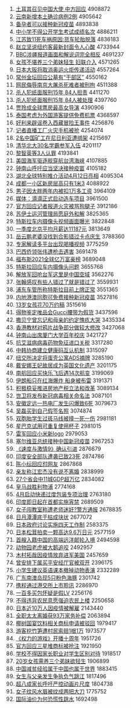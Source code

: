 1. [土耳其召见中国大使 中方回应](http://www.baidu.com/baidu?cl=3&tn=SE_baiduhomet8_jmjb7mjw&rsv_dl=fyb_top&fr=top1000&wd=%CD%C1%B6%FA%C6%E4%D5%D9%BC%FB%D6%D0%B9%FA%B4%F3%CA%B9%20%D6%D0%B7%BD%BB%D8%D3%A6) 4908872
1. [云南新增本土确诊病例2例](http://www.baidu.com/baidu?cl=3&tn=SE_baiduhomet8_jmjb7mjw&rsv_dl=fyb_top&fr=top1000&wd=%D4%C6%C4%CF%D0%C2%D4%F6%B1%BE%CD%C1%C8%B7%D5%EF%B2%A1%C0%FD2%C0%FD) 4905642
1. [备孕者可以接种新冠疫苗](http://www.baidu.com/baidu?cl=3&tn=SE_baiduhomet8_jmjb7mjw&rsv_dl=fyb_top&fr=top1000&wd=%B1%B8%D4%D0%D5%DF%BF%C9%D2%D4%BD%D3%D6%D6%D0%C2%B9%DA%D2%DF%C3%E7) 4893838
1. [中小学不得公开学生考试成绩名次](http://www.baidu.com/baidu?cl=3&tn=SE_baiduhomet8_jmjb7mjw&rsv_dl=fyb_top&fr=top1000&wd=%D6%D0%D0%A1%D1%A7%B2%BB%B5%C3%B9%AB%BF%AA%D1%A7%C9%FA%BF%BC%CA%D4%B3%C9%BC%A8%C3%FB%B4%CE) 4886211
1. [江苏致11死车祸原因:货车轮胎脱落](http://www.baidu.com/baidu?cl=3&tn=SE_baiduhomet8_jmjb7mjw&rsv_dl=fyb_top&fr=top1000&wd=%BD%AD%CB%D5%D6%C211%CB%C0%B3%B5%BB%F6%D4%AD%D2%F2%3A%BB%F5%B3%B5%C2%D6%CC%A5%CD%D1%C2%E4) 4836183
1. [赵立坚说纽约客最新封面令人心酸](http://www.baidu.com/baidu?cl=3&tn=SE_baiduhomet8_jmjb7mjw&rsv_dl=fyb_top&fr=top1000&wd=%D5%D4%C1%A2%BC%E1%CB%B5%C5%A6%D4%BC%BF%CD%D7%EE%D0%C2%B7%E2%C3%E6%C1%EE%C8%CB%D0%C4%CB%E1) 4733944
1. [BBC涉疆报道画面和解说词完全相反](http://www.baidu.com/baidu?cl=3&tn=SE_baiduhomet8_jmjb7mjw&rsv_dl=fyb_top&fr=top1000&wd=BBC%C9%E6%BD%AE%B1%A8%B5%C0%BB%AD%C3%E6%BA%CD%BD%E2%CB%B5%B4%CA%CD%EA%C8%AB%CF%E0%B7%B4) 4691237
1. [女孩不堪养三个弟妹轻生 妇联介入](http://www.baidu.com/baidu?cl=3&tn=SE_baiduhomet8_jmjb7mjw&rsv_dl=fyb_top&fr=top1000&wd=%C5%AE%BA%A2%B2%BB%BF%B0%D1%F8%C8%FD%B8%F6%B5%DC%C3%C3%C7%E1%C9%FA%20%B8%BE%C1%AA%BD%E9%C8%EB) 4571265
1. [日本大阪将取消奥运火炬传递活动](http://www.baidu.com/baidu?cl=3&tn=SE_baiduhomet8_jmjb7mjw&rsv_dl=fyb_top&fr=top1000&wd=%C8%D5%B1%BE%B4%F3%DA%E6%BD%AB%C8%A1%CF%FB%B0%C2%D4%CB%BB%F0%BE%E6%B4%AB%B5%DD%BB%EE%B6%AF) 4557264
1. [常州金坛回应公墓有“干部区”](http://www.baidu.com/baidu?cl=3&tn=SE_baiduhomet8_jmjb7mjw&rsv_dl=fyb_top&fr=top1000&wd=%B3%A3%D6%DD%BD%F0%CC%B3%BB%D8%D3%A6%B9%AB%C4%B9%D3%D0%A1%B0%B8%C9%B2%BF%C7%F8%A1%B1) 4550162
1. [网民侮辱南京大屠杀死难者被刑拘](http://www.baidu.com/baidu?cl=3&tn=SE_baiduhomet8_jmjb7mjw&rsv_dl=fyb_top&fr=top1000&wd=%CD%F8%C3%F1%CE%EA%C8%E8%C4%CF%BE%A9%B4%F3%CD%C0%C9%B1%CB%C0%C4%D1%D5%DF%B1%BB%D0%CC%BE%D0) 4511388
1. [杀人犯纸面服刑15年 84人担责](http://www.baidu.com/baidu?cl=3&tn=SE_baiduhomet8_jmjb7mjw&rsv_dl=fyb_top&fr=top1000&wd=%C9%B1%C8%CB%B7%B8%D6%BD%C3%E6%B7%FE%D0%CC15%C4%EA%2084%C8%CB%B5%A3%D4%F0) 4411270
1. [杀人犯纸面服刑15年 84人被处理](http://www.baidu.com/baidu?cl=3&tn=SE_baiduhomet8_jmjb7mjw&rsv_dl=fyb_top&fr=top1000&wd=%C9%B1%C8%CB%B7%B8%D6%BD%C3%E6%B7%FE%D0%CC15%C4%EA%2084%C8%CB%B1%BB%B4%A6%C0%ED) 4397760
1. [贾玲成全球票房最高女导演](http://www.baidu.com/baidu?cl=3&tn=SE_baiduhomet8_jmjb7mjw&rsv_dl=fyb_top&fr=top1000&wd=%BC%D6%C1%E1%B3%C9%C8%AB%C7%F2%C6%B1%B7%BF%D7%EE%B8%DF%C5%AE%B5%BC%D1%DD) 4390906
1. [泰国考虑为外国游客提供免费机票](http://www.baidu.com/baidu?cl=3&tn=SE_baiduhomet8_jmjb7mjw&rsv_dl=fyb_top&fr=top1000&wd=%CC%A9%B9%FA%BF%BC%C2%C7%CE%AA%CD%E2%B9%FA%D3%CE%BF%CD%CC%E1%B9%A9%C3%E2%B7%D1%BB%FA%C6%B1) 4368597
1. [好利来辟谣卷入西藏冒险王事件](http://www.baidu.com/baidu?cl=3&tn=SE_baiduhomet8_jmjb7mjw&rsv_dl=fyb_top&fr=top1000&wd=%BA%C3%C0%FB%C0%B4%B1%D9%D2%A5%BE%ED%C8%EB%CE%F7%B2%D8%C3%B0%CF%D5%CD%F5%CA%C2%BC%FE) 4256876
1. [记者直播工厂火灾手机被抢](http://www.baidu.com/baidu?cl=3&tn=SE_baiduhomet8_jmjb7mjw&rsv_dl=fyb_top&fr=top1000&wd=%BC%C7%D5%DF%D6%B1%B2%A5%B9%A4%B3%A7%BB%F0%D4%D6%CA%D6%BB%FA%B1%BB%C7%C0) 4254074
1. [2名中国矿工在尼日利亚遭绑架](http://www.baidu.com/baidu?cl=3&tn=SE_baiduhomet8_jmjb7mjw&rsv_dl=fyb_top&fr=top1000&wd=2%C3%FB%D6%D0%B9%FA%BF%F3%B9%A4%D4%DA%C4%E1%C8%D5%C0%FB%D1%C7%D4%E2%B0%F3%BC%DC) 4215697
1. [清华北大30名学霸参军入伍](http://www.baidu.com/baidu?cl=3&tn=SE_baiduhomet8_jmjb7mjw&rsv_dl=fyb_top&fr=top1000&wd=%C7%E5%BB%AA%B1%B1%B4%F330%C3%FB%D1%A7%B0%D4%B2%CE%BE%FC%C8%EB%CE%E9) 4201117
1. [黎智英等3人认罪](http://www.baidu.com/baidu?cl=3&tn=SE_baiduhomet8_jmjb7mjw&rsv_dl=fyb_top&fr=top1000&wd=%C0%E8%D6%C7%D3%A2%B5%C83%C8%CB%C8%CF%D7%EF) 4193841
1. [美国海军驱逐舰穿航台湾海峡](http://www.baidu.com/baidu?cl=3&tn=SE_baiduhomet8_jmjb7mjw&rsv_dl=fyb_top&fr=top1000&wd=%C3%C0%B9%FA%BA%A3%BE%FC%C7%FD%D6%F0%BD%A2%B4%A9%BA%BD%CC%A8%CD%E5%BA%A3%CF%BF) 4107885
1. [钟南山呼吁应当坚决接种疫苗](http://www.baidu.com/baidu?cl=3&tn=SE_baiduhomet8_jmjb7mjw&rsv_dl=fyb_top&fr=top1000&wd=%D6%D3%C4%CF%C9%BD%BA%F4%D3%F5%D3%A6%B5%B1%BC%E1%BE%F6%BD%D3%D6%D6%D2%DF%C3%E7) 4105182
1. [湖北全球特别推介活动4月12日亮相](http://www.baidu.com/baidu?cl=3&tn=SE_baiduhomet8_jmjb7mjw&rsv_dl=fyb_top&fr=top1000&wd=%BA%FE%B1%B1%C8%AB%C7%F2%CC%D8%B1%F0%CD%C6%BD%E9%BB%EE%B6%AF4%D4%C212%C8%D5%C1%C1%CF%E0) 4095304
1. [成都一小区新房层高只有1米3](http://www.baidu.com/baidu?cl=3&tn=SE_baiduhomet8_jmjb7mjw&rsv_dl=fyb_top&fr=top1000&wd=%B3%C9%B6%BC%D2%BB%D0%A1%C7%F8%D0%C2%B7%BF%B2%E3%B8%DF%D6%BB%D3%D01%C3%D73) 4088922
1. [男子因太胖两年内被扣1万多工资](http://www.baidu.com/baidu?cl=3&tn=SE_baiduhomet8_jmjb7mjw&rsv_dl=fyb_top&fr=top1000&wd=%C4%D0%D7%D3%D2%F2%CC%AB%C5%D6%C1%BD%C4%EA%C4%DA%B1%BB%BF%DB1%CD%F2%B6%E0%B9%A4%D7%CA) 3964109
1. [媒体：滴滴正式启动造车项目](http://www.baidu.com/baidu?cl=3&tn=SE_baiduhomet8_jmjb7mjw&rsv_dl=fyb_top&fr=top1000&wd=%C3%BD%CC%E5%A3%BA%B5%CE%B5%CE%D5%FD%CA%BD%C6%F4%B6%AF%D4%EC%B3%B5%CF%EE%C4%BF) 3961500
1. [官方回应记者报道火灾被骂狗腿子](http://www.baidu.com/baidu?cl=3&tn=SE_baiduhomet8_jmjb7mjw&rsv_dl=fyb_top&fr=top1000&wd=%B9%D9%B7%BD%BB%D8%D3%A6%BC%C7%D5%DF%B1%A8%B5%C0%BB%F0%D4%D6%B1%BB%C2%EE%B9%B7%CD%C8%D7%D3) 3912186
1. [苏伊士运河管理局愿庭外和解](http://www.baidu.com/baidu?cl=3&tn=SE_baiduhomet8_jmjb7mjw&rsv_dl=fyb_top&fr=top1000&wd=%CB%D5%D2%C1%CA%BF%D4%CB%BA%D3%B9%DC%C0%ED%BE%D6%D4%B8%CD%A5%CD%E2%BA%CD%BD%E2) 3825365
1. [特斯拉车内摄像头视频画面曝光](http://www.baidu.com/baidu?cl=3&tn=SE_baiduhomet8_jmjb7mjw&rsv_dl=fyb_top&fr=top1000&wd=%CC%D8%CB%B9%C0%AD%B3%B5%C4%DA%C9%E3%CF%F1%CD%B7%CA%D3%C6%B5%BB%AD%C3%E6%C6%D8%B9%E2) 3822848
1. [一季度北京平均月薪达11187元](http://www.baidu.com/baidu?cl=3&tn=SE_baiduhomet8_jmjb7mjw&rsv_dl=fyb_top&fr=top1000&wd=%D2%BB%BC%BE%B6%C8%B1%B1%BE%A9%C6%BD%BE%F9%D4%C2%D0%BD%B4%EF11187%D4%AA) 3813649
1. [岳云鹏老婆没找到合影错过卡点庆生](http://www.baidu.com/baidu?cl=3&tn=SE_baiduhomet8_jmjb7mjw&rsv_dl=fyb_top&fr=top1000&wd=%D4%C0%D4%C6%C5%F4%C0%CF%C6%C5%C3%BB%D5%D2%B5%BD%BA%CF%D3%B0%B4%ED%B9%FD%BF%A8%B5%E3%C7%EC%C9%FA) 3788360
1. [专家解读多平台出现喝播视频](http://www.baidu.com/baidu?cl=3&tn=SE_baiduhomet8_jmjb7mjw&rsv_dl=fyb_top&fr=top1000&wd=%D7%A8%BC%D2%BD%E2%B6%C1%B6%E0%C6%BD%CC%A8%B3%F6%CF%D6%BA%C8%B2%A5%CA%D3%C6%B5) 3775259
1. [巴西侨领张伟遭枪击遇害](http://www.baidu.com/baidu?cl=3&tn=SE_baiduhomet8_jmjb7mjw&rsv_dl=fyb_top&fr=top1000&wd=%B0%CD%CE%F7%C7%C8%C1%EC%D5%C5%CE%B0%D4%E2%C7%B9%BB%F7%D3%F6%BA%A6) 3691478
1. [福布斯2021全球亿万富豪榜](http://www.baidu.com/baidu?cl=3&tn=SE_baiduhomet8_jmjb7mjw&rsv_dl=fyb_top&fr=top1000&wd=%B8%A3%B2%BC%CB%B92021%C8%AB%C7%F2%D2%DA%CD%F2%B8%BB%BA%C0%B0%F1) 3689048
1. [特斯拉回应车内摄像头问题](http://www.baidu.com/baidu?cl=3&tn=SE_baiduhomet8_jmjb7mjw&rsv_dl=fyb_top&fr=top1000&wd=%CC%D8%CB%B9%C0%AD%BB%D8%D3%A6%B3%B5%C4%DA%C9%E3%CF%F1%CD%B7%CE%CA%CC%E2) 3655768
1. [解放军回呛台军这里是中国空域](http://www.baidu.com/baidu?cl=3&tn=SE_baiduhomet8_jmjb7mjw&rsv_dl=fyb_top&fr=top1000&wd=%BD%E2%B7%C5%BE%FC%BB%D8%C7%BA%CC%A8%BE%FC%D5%E2%C0%EF%CA%C7%D6%D0%B9%FA%BF%D5%D3%F2) 3562276
1. [张翰感叹有些人错过了就是错过了](http://www.baidu.com/baidu?cl=3&tn=SE_baiduhomet8_jmjb7mjw&rsv_dl=fyb_top&fr=top1000&wd=%D5%C5%BA%B2%B8%D0%CC%BE%D3%D0%D0%A9%C8%CB%B4%ED%B9%FD%C1%CB%BE%CD%CA%C7%B4%ED%B9%FD%C1%CB) 3559931
1. [浦东车管所称特斯拉目前上牌正常](http://www.baidu.com/baidu?cl=3&tn=SE_baiduhomet8_jmjb7mjw&rsv_dl=fyb_top&fr=top1000&wd=%C6%D6%B6%AB%B3%B5%B9%DC%CB%F9%B3%C6%CC%D8%CB%B9%C0%AD%C4%BF%C7%B0%C9%CF%C5%C6%D5%FD%B3%A3) 3551365
1. [内地港澳同胞可免费接种新冠疫苗](http://www.baidu.com/baidu?cl=3&tn=SE_baiduhomet8_jmjb7mjw&rsv_dl=fyb_top&fr=top1000&wd=%C4%DA%B5%D8%B8%DB%B0%C4%CD%AC%B0%FB%BF%C9%C3%E2%B7%D1%BD%D3%D6%D6%D0%C2%B9%DA%D2%DF%C3%E7) 3527816
1. [13岁女孩花70万约稿](http://www.baidu.com/baidu?cl=3&tn=SE_baiduhomet8_jmjb7mjw&rsv_dl=fyb_top&fr=top1000&wd=13%CB%EA%C5%AE%BA%A2%BB%A870%CD%F2%D4%BC%B8%E5) 3515616
1. [得物鉴定唯品会Gucci腰带为假货](http://www.baidu.com/baidu?cl=3&tn=SE_baiduhomet8_jmjb7mjw&rsv_dl=fyb_top&fr=top1000&wd=%B5%C3%CE%EF%BC%F8%B6%A8%CE%A8%C6%B7%BB%E1Gucci%D1%FC%B4%F8%CE%AA%BC%D9%BB%F5) 3437596
1. [撒贝宁曾忘记和母亲的约定愧疚大哭](http://www.baidu.com/baidu?cl=3&tn=SE_baiduhomet8_jmjb7mjw&rsv_dl=fyb_top&fr=top1000&wd=%C8%F6%B1%B4%C4%FE%D4%F8%CD%FC%BC%C7%BA%CD%C4%B8%C7%D7%B5%C4%D4%BC%B6%A8%C0%A2%BE%CE%B4%F3%BF%DE) 3435334
1. [香港教材对鸦片战争部分做较大修改](http://www.baidu.com/baidu?cl=3&tn=SE_baiduhomet8_jmjb7mjw&rsv_dl=fyb_top&fr=top1000&wd=%CF%E3%B8%DB%BD%CC%B2%C4%B6%D4%D1%BB%C6%AC%D5%BD%D5%F9%B2%BF%B7%D6%D7%F6%BD%CF%B4%F3%D0%DE%B8%C4) 3427068
1. [钟南山出席厦门大学百年校庆](http://www.baidu.com/baidu?cl=3&tn=SE_baiduhomet8_jmjb7mjw&rsv_dl=fyb_top&fr=top1000&wd=%D6%D3%C4%CF%C9%BD%B3%F6%CF%AF%CF%C3%C3%C5%B4%F3%D1%A7%B0%D9%C4%EA%D0%A3%C7%EC) 3421727
1. [抗艾滋病病毒药物免征进口关税](http://www.baidu.com/baidu?cl=3&tn=SE_baiduhomet8_jmjb7mjw&rsv_dl=fyb_top&fr=top1000&wd=%BF%B9%B0%AC%D7%CC%B2%A1%B2%A1%B6%BE%D2%A9%CE%EF%C3%E2%D5%F7%BD%F8%BF%DA%B9%D8%CB%B0) 3317280
1. [中韩协商建立健康码互认机制](http://www.baidu.com/baidu?cl=3&tn=SE_baiduhomet8_jmjb7mjw&rsv_dl=fyb_top&fr=top1000&wd=%D6%D0%BA%AB%D0%AD%C9%CC%BD%A8%C1%A2%BD%A1%BF%B5%C2%EB%BB%A5%C8%CF%BB%FA%D6%C6) 3315097
1. [纽交所决定将蛋壳公寓ADS摘牌](http://www.baidu.com/baidu?cl=3&tn=SE_baiduhomet8_jmjb7mjw&rsv_dl=fyb_top&fr=top1000&wd=%C5%A6%BD%BB%CB%F9%BE%F6%B6%A8%BD%AB%B5%B0%BF%C7%B9%AB%D4%A2ADS%D5%AA%C5%C6) 3285190
1. [戴安娜王妃故居成为英国文化遗产](http://www.baidu.com/baidu?cl=3&tn=SE_baiduhomet8_jmjb7mjw&rsv_dl=fyb_top&fr=top1000&wd=%B4%F7%B0%B2%C4%C8%CD%F5%E5%FA%B9%CA%BE%D3%B3%C9%CE%AA%D3%A2%B9%FA%CE%C4%BB%AF%D2%C5%B2%FA) 3201175
1. [南航回应买快乐飞后遇14次航变](http://www.baidu.com/baidu?cl=3&tn=SE_baiduhomet8_jmjb7mjw&rsv_dl=fyb_top&fr=top1000&wd=%C4%CF%BA%BD%BB%D8%D3%A6%C2%F2%BF%EC%C0%D6%B7%C9%BA%F3%D3%F614%B4%CE%BA%BD%B1%E4) 3199069
1. [伊朗船只在红海爆炸 船身被布雷](http://www.baidu.com/baidu?cl=3&tn=SE_baiduhomet8_jmjb7mjw&rsv_dl=fyb_top&fr=top1000&wd=%D2%C1%C0%CA%B4%AC%D6%BB%D4%DA%BA%EC%BA%A3%B1%AC%D5%A8%20%B4%AC%C9%ED%B1%BB%B2%BC%C0%D7) 3191371
1. [积极稳妥推进房地产税立法和改革](http://www.baidu.com/baidu?cl=3&tn=SE_baiduhomet8_jmjb7mjw&rsv_dl=fyb_top&fr=top1000&wd=%BB%FD%BC%AB%CE%C8%CD%D7%CD%C6%BD%F8%B7%BF%B5%D8%B2%FA%CB%B0%C1%A2%B7%A8%BA%CD%B8%C4%B8%EF) 3089134
1. [世卫将发布新冠病毒相关命名法](http://www.baidu.com/baidu?cl=3&tn=SE_baiduhomet8_jmjb7mjw&rsv_dl=fyb_top&fr=top1000&wd=%CA%C0%CE%C0%BD%AB%B7%A2%B2%BC%D0%C2%B9%DA%B2%A1%B6%BE%CF%E0%B9%D8%C3%FC%C3%FB%B7%A8) 3087101
1. [安徽定远一热电厂发生闪爆致6死](http://www.baidu.com/baidu?cl=3&tn=SE_baiduhomet8_jmjb7mjw&rsv_dl=fyb_top&fr=top1000&wd=%B0%B2%BB%D5%B6%A8%D4%B6%D2%BB%C8%C8%B5%E7%B3%A7%B7%A2%C9%FA%C9%C1%B1%AC%D6%C26%CB%C0) 3079673
1. [吴磊买到自己假签名照](http://www.baidu.com/baidu?cl=3&tn=SE_baiduhomet8_jmjb7mjw&rsv_dl=fyb_top&fr=top1000&wd=%CE%E2%C0%DA%C2%F2%B5%BD%D7%D4%BC%BA%BC%D9%C7%A9%C3%FB%D5%D5) 3074874
1. [双胞胎学生过斑马线被撞一死一伤](http://www.baidu.com/baidu?cl=3&tn=SE_baiduhomet8_jmjb7mjw&rsv_dl=fyb_top&fr=top1000&wd=%CB%AB%B0%FB%CC%A5%D1%A7%C9%FA%B9%FD%B0%DF%C2%ED%CF%DF%B1%BB%D7%B2%D2%BB%CB%C0%D2%BB%C9%CB) 2981181
1. [星巴克试用可重复使用杯子](http://www.baidu.com/baidu?cl=3&tn=SE_baiduhomet8_jmjb7mjw&rsv_dl=fyb_top&fr=top1000&wd=%D0%C7%B0%CD%BF%CB%CA%D4%D3%C3%BF%C9%D6%D8%B8%B4%CA%B9%D3%C3%B1%AD%D7%D3) 2981015
1. [雷军回应小米新logo](http://www.baidu.com/baidu?cl=3&tn=SE_baiduhomet8_jmjb7mjw&rsv_dl=fyb_top&fr=top1000&wd=%C0%D7%BE%FC%BB%D8%D3%A6%D0%A1%C3%D7%D0%C2logo) 2979053
1. [塞尔维亚总统接种中国新冠疫苗](http://www.baidu.com/baidu?cl=3&tn=SE_baiduhomet8_jmjb7mjw&rsv_dl=fyb_top&fr=top1000&wd=%C8%FB%B6%FB%CE%AC%D1%C7%D7%DC%CD%B3%BD%D3%D6%D6%D6%D0%B9%FA%D0%C2%B9%DA%D2%DF%C3%E7) 2967253
1. [《速度与激情9》确认引进](http://www.baidu.com/baidu?cl=3&tn=SE_baiduhomet8_jmjb7mjw&rsv_dl=fyb_top&fr=top1000&wd=%A1%B6%CB%D9%B6%C8%D3%EB%BC%A4%C7%E99%A1%B7%C8%B7%C8%CF%D2%FD%BD%F8) 2876679
1. [印度安全部队遭袭已致23死](http://www.baidu.com/baidu?cl=3&tn=SE_baiduhomet8_jmjb7mjw&rsv_dl=fyb_top&fr=top1000&wd=%D3%A1%B6%C8%B0%B2%C8%AB%B2%BF%B6%D3%D4%E2%CF%AE%D2%D1%D6%C223%CB%C0) 2874786
1. [陈小纭回应怼网友](http://www.baidu.com/baidu?cl=3&tn=SE_baiduhomet8_jmjb7mjw&rsv_dl=fyb_top&fr=top1000&wd=%B3%C2%D0%A1%E7%A1%BB%D8%D3%A6%ED%A1%CD%F8%D3%D1) 2867868
1. [亲友称江宏杰没有说不离婚](http://www.baidu.com/baidu?cl=3&tn=SE_baiduhomet8_jmjb7mjw&rsv_dl=fyb_top&fr=top1000&wd=%C7%D7%D3%D1%B3%C6%BD%AD%BA%EA%BD%DC%C3%BB%D3%D0%CB%B5%B2%BB%C0%EB%BB%E9) 2838999
1. [27个省会中11城GDP超万亿](http://www.baidu.com/baidu?cl=3&tn=SE_baiduhomet8_jmjb7mjw&rsv_dl=fyb_top&fr=top1000&wd=27%B8%F6%CA%A1%BB%E1%D6%D011%B3%C7GDP%B3%AC%CD%F2%D2%DA) 2834082
1. [皇马战胜利物浦](http://www.baidu.com/baidu?cl=3&tn=SE_baiduhomet8_jmjb7mjw&rsv_dl=fyb_top&fr=top1000&wd=%BB%CA%C2%ED%D5%BD%CA%A4%C0%FB%CE%EF%C6%D6) 2774168
1. [4月启动快递过度包装专项治理](http://www.baidu.com/baidu?cl=3&tn=SE_baiduhomet8_jmjb7mjw&rsv_dl=fyb_top&fr=top1000&wd=4%D4%C2%C6%F4%B6%AF%BF%EC%B5%DD%B9%FD%B6%C8%B0%FC%D7%B0%D7%A8%CF%EE%D6%CE%C0%ED) 2763180
1. [印度即日起在首都实施宵禁](http://www.baidu.com/baidu?cl=3&tn=SE_baiduhomet8_jmjb7mjw&rsv_dl=fyb_top&fr=top1000&wd=%D3%A1%B6%C8%BC%B4%C8%D5%C6%F0%D4%DA%CA%D7%B6%BC%CA%B5%CA%A9%CF%FC%BD%FB) 2689509
1. [女子闯教室称遭老师迷奸?警方通报](http://www.baidu.com/baidu?cl=3&tn=SE_baiduhomet8_jmjb7mjw&rsv_dl=fyb_top&fr=top1000&wd=%C5%AE%D7%D3%B4%B3%BD%CC%CA%D2%B3%C6%D4%E2%C0%CF%CA%A6%C3%D4%BC%E9%3F%BE%AF%B7%BD%CD%A8%B1%A8) 2678835
1. [日月潭潭底干枯成块状](http://www.baidu.com/baidu?cl=3&tn=SE_baiduhomet8_jmjb7mjw&rsv_dl=fyb_top&fr=top1000&wd=%C8%D5%D4%C2%CC%B6%CC%B6%B5%D7%B8%C9%BF%DD%B3%C9%BF%E9%D7%B4) 2677072
1. [日本政府讨论实施四天工作制](http://www.baidu.com/baidu?cl=3&tn=SE_baiduhomet8_jmjb7mjw&rsv_dl=fyb_top&fr=top1000&wd=%C8%D5%B1%BE%D5%FE%B8%AE%CC%D6%C2%DB%CA%B5%CA%A9%CB%C4%CC%EC%B9%A4%D7%F7%D6%C6) 2583375
1. [日本松茸拍卖一颗高达9.6万日元](http://www.baidu.com/baidu?cl=3&tn=SE_baiduhomet8_jmjb7mjw&rsv_dl=fyb_top&fr=top1000&wd=%C8%D5%B1%BE%CB%C9%C8%D7%C5%C4%C2%F4%D2%BB%BF%C5%B8%DF%B4%EF9.6%CD%F2%C8%D5%D4%AA) 2577159
1. [首艘入籍中国的高端远洋邮轮入境](http://www.baidu.com/baidu?cl=3&tn=SE_baiduhomet8_jmjb7mjw&rsv_dl=fyb_top&fr=top1000&wd=%CA%D7%CB%D2%C8%EB%BC%AE%D6%D0%B9%FA%B5%C4%B8%DF%B6%CB%D4%B6%D1%F3%D3%CA%C2%D6%C8%EB%BE%B3) 2494598
1. [动物园老虎被大鹅追咬](http://www.baidu.com/baidu?cl=3&tn=SE_baiduhomet8_jmjb7mjw&rsv_dl=fyb_top&fr=top1000&wd=%B6%AF%CE%EF%D4%B0%C0%CF%BB%A2%B1%BB%B4%F3%B6%EC%D7%B7%D2%A7) 2492957
1. [木村拓哉因疫情放弃进军美国](http://www.baidu.com/baidu?cl=3&tn=SE_baiduhomet8_jmjb7mjw&rsv_dl=fyb_top&fr=top1000&wd=%C4%BE%B4%E5%CD%D8%D4%D5%D2%F2%D2%DF%C7%E9%B7%C5%C6%FA%BD%F8%BE%FC%C3%C0%B9%FA) 2457659
1. [曾安排下属买平安经厅官被双开](http://www.baidu.com/baidu?cl=3&tn=SE_baiduhomet8_jmjb7mjw&rsv_dl=fyb_top&fr=top1000&wd=%D4%F8%B0%B2%C5%C5%CF%C2%CA%F4%C2%F2%C6%BD%B0%B2%BE%AD%CC%FC%B9%D9%B1%BB%CB%AB%BF%AA) 2396175
1. [小学生建议英语课本撤掉动物表演](http://www.baidu.com/baidu?cl=3&tn=SE_baiduhomet8_jmjb7mjw&rsv_dl=fyb_top&fr=top1000&wd=%D0%A1%D1%A7%C9%FA%BD%A8%D2%E9%D3%A2%D3%EF%BF%CE%B1%BE%B3%B7%B5%F4%B6%AF%CE%EF%B1%ED%D1%DD) 2332289
1. [广东南澳岛现5只粉色海豚](http://www.baidu.com/baidu?cl=3&tn=SE_baiduhomet8_jmjb7mjw&rsv_dl=fyb_top&fr=top1000&wd=%B9%E3%B6%AB%C4%CF%B0%C4%B5%BA%CF%D65%D6%BB%B7%DB%C9%AB%BA%A3%EB%E0) 2301742
1. [携程通过港交所上市聆讯](http://www.baidu.com/baidu?cl=3&tn=SE_baiduhomet8_jmjb7mjw&rsv_dl=fyb_top&fr=top1000&wd=%D0%AF%B3%CC%CD%A8%B9%FD%B8%DB%BD%BB%CB%F9%C9%CF%CA%D0%F1%F6%D1%B6) 2286970
1. [一百多买包怀疑是假LV](http://www.baidu.com/baidu?cl=3&tn=SE_baiduhomet8_jmjb7mjw&rsv_dl=fyb_top&fr=top1000&wd=%D2%BB%B0%D9%B6%E0%C2%F2%B0%FC%BB%B3%D2%C9%CA%C7%BC%D9LV) 2256176
1. [不得违背农民意愿强迫农民上楼](http://www.baidu.com/baidu?cl=3&tn=SE_baiduhomet8_jmjb7mjw&rsv_dl=fyb_top&fr=top1000&wd=%B2%BB%B5%C3%CE%A5%B1%B3%C5%A9%C3%F1%D2%E2%D4%B8%C7%BF%C6%C8%C5%A9%C3%F1%C9%CF%C2%A5) 2250658
1. [日本近10万人因疫情被解雇](http://www.baidu.com/baidu?cl=3&tn=SE_baiduhomet8_jmjb7mjw&rsv_dl=fyb_top&fr=top1000&wd=%C8%D5%B1%BE%BD%FC10%CD%F2%C8%CB%D2%F2%D2%DF%C7%E9%B1%BB%BD%E2%B9%CD) 2143440
1. [全职太太离婚获93万家务补偿](http://www.baidu.com/baidu?cl=3&tn=SE_baiduhomet8_jmjb7mjw&rsv_dl=fyb_top&fr=top1000&wd=%C8%AB%D6%B0%CC%AB%CC%AB%C0%EB%BB%E9%BB%F193%CD%F2%BC%D2%CE%F1%B2%B9%B3%A5) 2063894
1. [椰树国宴饮料相关商标申请被驳回](http://www.baidu.com/baidu?cl=3&tn=SE_baiduhomet8_jmjb7mjw&rsv_dl=fyb_top&fr=top1000&wd=%D2%AC%CA%F7%B9%FA%D1%E7%D2%FB%C1%CF%CF%E0%B9%D8%C9%CC%B1%EA%C9%EA%C7%EB%B1%BB%B2%B5%BB%D8) 1979417
1. [游客挖竹笋遭村民索赔1根1万](http://www.baidu.com/baidu?cl=3&tn=SE_baiduhomet8_jmjb7mjw&rsv_dl=fyb_top&fr=top1000&wd=%D3%CE%BF%CD%CD%DA%D6%F1%CB%F1%D4%E2%B4%E5%C3%F1%CB%F7%C5%E21%B8%F91%CD%F2) 1973577
1. [《权力的游戏》开播十周年](http://www.baidu.com/baidu?cl=3&tn=SE_baiduhomet8_jmjb7mjw&rsv_dl=fyb_top&fr=top1000&wd=%A1%B6%C8%A8%C1%A6%B5%C4%D3%CE%CF%B7%A1%B7%BF%AA%B2%A5%CA%AE%D6%DC%C4%EA) 1951726
1. [官方回应三星堆商标被抢注](http://www.baidu.com/baidu?cl=3&tn=SE_baiduhomet8_jmjb7mjw&rsv_dl=fyb_top&fr=top1000&wd=%B9%D9%B7%BD%BB%D8%D3%A6%C8%FD%D0%C7%B6%D1%C9%CC%B1%EA%B1%BB%C7%C0%D7%A2) 1921950
1. [学校不得因家长职业对学生区别对待](http://www.baidu.com/baidu?cl=3&tn=SE_baiduhomet8_jmjb7mjw&rsv_dl=fyb_top&fr=top1000&wd=%D1%A7%D0%A3%B2%BB%B5%C3%D2%F2%BC%D2%B3%A4%D6%B0%D2%B5%B6%D4%D1%A7%C9%FA%C7%F8%B1%F0%B6%D4%B4%FD) 1918517
1. [20岁女孩需养三个弟妹欲轻生](http://www.baidu.com/baidu?cl=3&tn=SE_baiduhomet8_jmjb7mjw&rsv_dl=fyb_top&fr=top1000&wd=20%CB%EA%C5%AE%BA%A2%D0%E8%D1%F8%C8%FD%B8%F6%B5%DC%C3%C3%D3%FB%C7%E1%C9%FA) 1906899
1. [中国减贫经验属于中国也属于世界](http://www.baidu.com/baidu?cl=3&tn=SE_baiduhomet8_jmjb7mjw&rsv_dl=fyb_top&fr=top1000&wd=%D6%D0%B9%FA%BC%F5%C6%B6%BE%AD%D1%E9%CA%F4%D3%DA%D6%D0%B9%FA%D2%B2%CA%F4%D3%DA%CA%C0%BD%E7) 1883415
1. [女生与父亲发生争执负气跳江](http://www.baidu.com/baidu?cl=3&tn=SE_baiduhomet8_jmjb7mjw&rsv_dl=fyb_top&fr=top1000&wd=%C5%AE%C9%FA%D3%EB%B8%B8%C7%D7%B7%A2%C9%FA%D5%F9%D6%B4%B8%BA%C6%F8%CC%F8%BD%AD) 1817496
1. [超八成家长呼吁严控动画片尺度](http://www.baidu.com/baidu?cl=3&tn=SE_baiduhomet8_jmjb7mjw&rsv_dl=fyb_top&fr=top1000&wd=%B3%AC%B0%CB%B3%C9%BC%D2%B3%A4%BA%F4%D3%F5%D1%CF%BF%D8%B6%AF%BB%AD%C6%AC%B3%DF%B6%C8) 1804738
1. [女子纹风水眉被纹成两把大刀](http://www.baidu.com/baidu?cl=3&tn=SE_baiduhomet8_jmjb7mjw&rsv_dl=fyb_top&fr=top1000&wd=%C5%AE%D7%D3%CE%C6%B7%E7%CB%AE%C3%BC%B1%BB%CE%C6%B3%C9%C1%BD%B0%D1%B4%F3%B5%B6) 1775752
1. [国际油价为何恐慌性跳水](http://www.baidu.com/baidu?cl=3&tn=SE_baiduhomet8_jmjb7mjw&rsv_dl=fyb_top&fr=top1000&wd=%B9%FA%BC%CA%D3%CD%BC%DB%CE%AA%BA%CE%BF%D6%BB%C5%D0%D4%CC%F8%CB%AE) 1692498